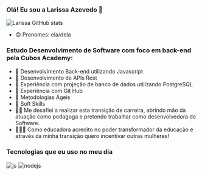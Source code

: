 ### Olá! Eu sou a Larissa Azevedo 👋
 ![Larissa GitHub stats](https://github-readme-stats.vercel.app/api?username=Larissa081208&show_icons=true&theme=dracula&count_private=true)

- 😊 Pronomes: ela/dela
### Estudo Desenvolvimento de Software com foco em back-end pela Cubos Academy:
- 🎯 Desenvolvimento Back-end utilizando Javascript
- 🎯 Desenvolvimento de APIs Rest
- 🎯 Experiência com projeção de banco de dados utilizando PostgreSQL
- 🎯 Experiência com Git Hub
- 🎯 Metodologias Ágeis
- 🎯 Soft Skills
- 🏊‍♀️ Me desafiei a realizar esta transição de carreira, abrindo mão da atuação como pedagoga e pretendo trabalhar como desenvolvedora de Software.
- 💪👩‍🎓 Como educadora acredito no poder transformador da educação e através da minha transição quero incentivar outras mulheres!
  
### Tecnologias que eu uso no meu dia

<div style="display: inline_block">
  <img align="center" alt="js" src="https://img.shields.io/badge/JavaScript-F7DF1E?style=for-the-badge&logo=javascript&logoColor=black" />
    <img align="center" alt="nodejs" src="https://img.shields.io/badge/Node.js-43853D?style=for-the-badge&logo=node.js&logoColor=white" />
</div><br/>


